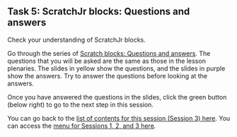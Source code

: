 ## Task 5: ScratchJr blocks: Questions and answers

Check your understanding of ScratchJr blocks.

Go through the series of [Scratch blocks: Questions and answers](https://docs.google.com/presentation/d/1rnADrJ4il2aOwlDp2zGlmU5mQeYBds5_TG_kUa7jkho/edit#slide=id.g90d2d05bbf_0_372).
The questions that you will be asked are the same as those in the lesson plenaries. The slides in yellow show the questions, and the slides in purple show the answers. Try to answer the questions before looking at the answers.

Once you have answered the questions in the slides, click the green button (below right) to go to the next step in this session.

You can go back to the [list of contents for this session (Session 3) here](https://projects.raspberrypi.org/en/projects/KS1StorytellingTraining_Session3_GBICi1b).
You can access the [menu for Sessions 1, 2, and 3 here](https://projects.raspberrypi.org/en/pathways/ks1-storytellingtraining-gbici1b).
